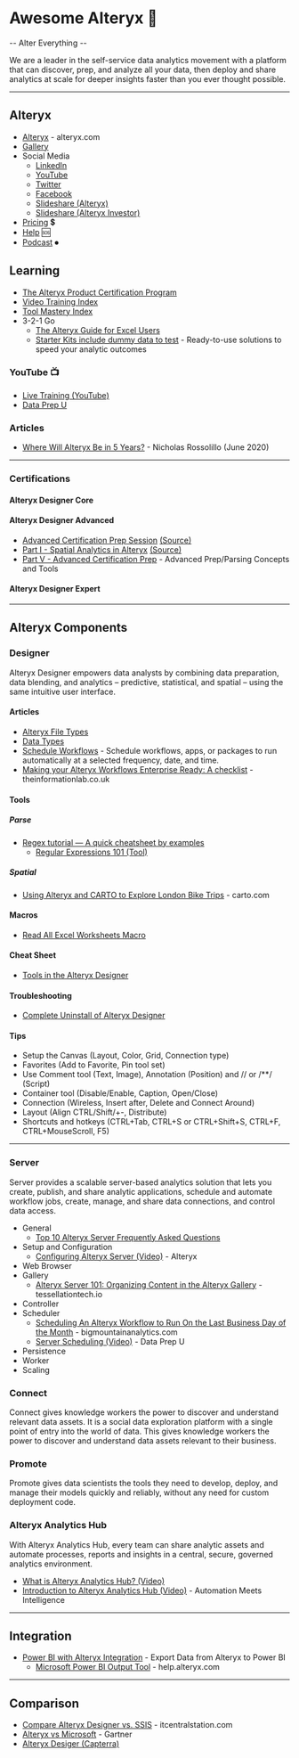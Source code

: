 # Awesome Alteryx 💙
-- Alter Everything --


We are a leader in the self-service data analytics movement with a 
platform that can discover, prep, and analyze all your data, 
then deploy and share analytics at scale for deeper insights 
faster than you ever thought possible.

-----


## Alteryx
* [Alteryx](https://www.alteryx.com) - alteryx.com
* [Gallery](https://gallery.alteryx.com)
* Social Media
  * [LinkedIn](https://www.linkedin.com/company/alteryx/)
  * [YouTube](https://www.youtube.com/channel/UCHXZG5zyEXAdAC1zPooTKOQ)
  * [Twitter](https://twitter.com/notifications)
  * [Facebook](https://www.facebook.com/alteryx)
  * [Slideshare (Alteryx)](https://www2.slideshare.net/Alteryx)
  * [Slideshare (Alteryx Investor)](https://www2.slideshare.net/alteryxinvestor/alteryx-investor-presentation)
* [Pricing](https://www.alteryx.com/products/platform-details/pricing) 💲
* [Help](https://help.alteryx.com/) 🆘
* [Podcast](https://community.alteryx.com/t5/Alter-Everything-Podcast/bg-p/podcast) ⏺

## Learning 
* [The Alteryx Product Certification Program](https://community.alteryx.com/t5/Certification/bd-p/product-certification)
* [Video Training Index](https://community.alteryx.com/t5/Videos/Video-Training-Index/td-p/45161)
* [Tool Mastery Index](https://community.alteryx.com/t5/Alteryx-Designer-Knowledge-Base/Tool-Mastery-Index/ta-p/84593)
* 3-2-1 Go
  * [The Alteryx Guide for Excel Users](https://www.alteryx.com/alteryx-excel)
  * [Starter Kits include dummy data to test](https://www.alteryx.com/resources/resource-library/starter-kits) - Ready-to-use solutions to speed your analytic outcomes
  
### YouTube :tv:
* [Live Training (YouTube)](https://www.youtube.com/watch?v=tNMyd7OB75I&list=PLfSLx4WE4q50eriX-fpzQdaSCfxuKT8tZ)
* [Data Prep U](https://www.youtube.com/c/DataPrepU)

### Articles
* [Where Will Alteryx Be in 5 Years?](https://www.fool.com/investing/2020/06/06/where-will-alteryx-be-in-5-years.aspx) - Nicholas Rossolillo (June 2020)

-----

### Certifications

#### Alteryx Designer Core

#### Alteryx Designer Advanced
* [Advanced Certification Prep Session](https://www.youtube.com/watch?v=5tbgfcv_A8o&feature=emb_logo) [(Source)](https://community.alteryx.com/t5/Videos/Advanced-Certification-Prep-Session/td-p/175693)
* [Part I - Spatial Analytics in Alteryx](https://www.youtube.com/watch?v=5wLU9wc7tkk&feature=emb_logo) [(Source)](https://community.alteryx.com/t5/Videos/Advanced-Certification-Prep-Part-I/m-p/351816)
* [Part V - Advanced Certification Prep](https://www.youtube.com/watch?v=dBtaf95yhKg) - Advanced Prep/Parsing Concepts and Tools

#### Alteryx Designer Expert

-----

## Alteryx Components

### Designer
Alteryx Designer empowers data analysts by combining data preparation, data blending, and analytics – predictive, statistical, and spatial – using the same intuitive user interface.

#### Articles
* [Alteryx File Types](https://help.alteryx.com/current/designer/alteryx-file-types)
* [Data Types](https://help.alteryx.com/current/designer/data-types)
* [Schedule Workflows](https://help.alteryx.com/current/designer/schedule-workflows) - Schedule workflows, apps, or packages to run automatically at a selected frequency, date, and time. 
* [Making your Alteryx Workflows Enterprise Ready: A checklist](https://www.theinformationlab.co.uk/2017/08/21/making-alteryx-workflow-enterprise-ready-checklist/) - theinformationlab.co.uk

#### Tools
##### Parse
* [Regex tutorial — A quick cheatsheet by examples](https://medium.com/factory-mind/regex-tutorial-a-simple-cheatsheet-by-examples-649dc1c3f285)
  * [Regular Expressions 101 (Tool)](https://regex101.com/)
##### Spatial
* [Using Alteryx and CARTO to Explore London Bike Trips](https://carto.com/blog/alteryx-and-carto-to-explore-london-bike-data/) - carto.com

#### Macros
* [Read All Excel Worksheets Macro](https://community.alteryx.com/t5/Engine-Works/The-Ultimate-Alteryx-Holiday-gift-of-2015-Read-All-Excel/ba-p/5558)

#### Cheat Sheet
* [Tools in the Alteryx Designer](https://www.alteryx.com/sites/default/files/alteryx-designer-tools-sheet_0.pdf)

#### Troubleshooting
* [Complete Uninstall of Alteryx Designer](https://community.alteryx.com/t5/Alteryx-Designer-Knowledge-Base/Complete-Uninstall-of-Alteryx-Designer/ta-p/402897)

#### Tips
* Setup the Canvas (Layout, Color, Grid, Connection type)
* Favorites (Add to Favorite, Pin tool set)
* Use Comment tool (Text, Image), Annotation (Position) and // or /**/ (Script)
* Container tool (Disable/Enable, Caption, Open/Close)
* Connection (Wireless, Insert after, Delete and Connect Around)
* Layout (Align CTRL/Shift/+-, Distribute)
* Shortcuts and hotkeys (CTRL+Tab, CTRL+S or CTRL+Shift+S, CTRL+F, CTRL+MouseScroll, F5)


-----

### Server
Server provides a scalable server-based analytics solution that lets you create, publish, and share analytic applications, schedule and automate workflow jobs, create, manage, and share data connections, and control data access.
* General
  * [Top 10 Alteryx Server Frequently Asked Questions](https://community.alteryx.com/t5/Engine-Works/Top-10-Alteryx-Server-Frequently-Asked-Questions/ba-p/21645)
* Setup and Configuration
  * [Configuring Alteryx Server (Video)](https://www.youtube.com/watch?v=yPK56v-lXdE&feature=youtu.be) - Alteryx
* Web Browser
* Gallery
  * [Alteryx Server 101: Organizing Content in the Alteryx Gallery](https://www.tessellationtech.io/organize-alteryx-server-gallery/) - tessellationtech.io
* Controller
* Scheduler
  * [Scheduling An Alteryx Workflow to Run On the Last Business Day of the Month](https://www.bigmountainanalytics.com/scheduling-an-alteryx-workflow-to-run-on-the-last-business-day-of-the-month/) - bigmountainanalytics.com
  * [Server Scheduling (Video)](https://www.youtube.com/watch?v=kOhUHGjwAGA) - Data Prep U
* Persistence
* Worker
* Scaling

### Connect
Connect gives knowledge workers the power to discover and understand relevant data assets. It is a social data exploration platform with a single point of entry into the world of data. This gives knowledge workers the power to discover and understand data assets relevant to their business.

### Promote
Promote gives data scientists the tools they need to develop, deploy, and manage their models quickly and reliably, without any need for custom deployment code. 

### Alteryx Analytics Hub
With Alteryx Analytics Hub, every team can share analytic assets and automate processes, reports and insights in a central, secure, governed analytics environment.
* [What is Alteryx Analytics Hub? (Video)](https://www.youtube.com/watch?v=uGJ7jYoOF6Q)
* [Introduction to Alteryx Analytics Hub (Video)](https://www.youtube.com/watch?v=_0IYA0z7uhc) - Automation Meets Intelligence

----
## Integration
* [Power BI with Alteryx Integration](https://www.youtube.com/watch?v=Q-SAVuI3Ha4) - Export Data from Alteryx to Power BI
  * [Microsoft Power BI Output Tool](https://help.alteryx.com/current/designer/microsoft-power-bi-output-tool) - help.alteryx.com
----

## Comparison
* [Compare Alteryx Designer vs. SSIS](https://www.itcentralstation.com/products/comparisons/alteryx-designer_vs_ssis) - itcentralstation.com
* [Alteryx vs Microsoft](https://www.gartner.com/reviews/market/data-preparation-tools/compare/alteryx-vs-microsoft) - Gartner
* [Alteryx Desiger (Capterra)](https://www.capterra.com/p/145696/Alteryx-Designer/)
